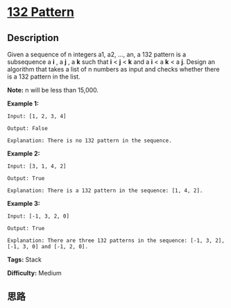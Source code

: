 # [132 Pattern][title]

## Description

Given a sequence of n integers a1, a2, ..., an, a 132 pattern is a subsequence
a **i** , a **j** , a **k** such that **i** < **j** < **k** and a **i** < a
**k** < a **j**. Design an algorithm that takes a list of n numbers as input
and checks whether there is a 132 pattern in the list.

**Note:** n will be less than 15,000.

**Example 1:**  
            Input: [1, 2, 3, 4]        Output: False        Explanation: There is no 132 pattern in the sequence.    

**Example 2:**  
            Input: [3, 1, 4, 2]        Output: True        Explanation: There is a 132 pattern in the sequence: [1, 4, 2].    

**Example 3:**  
            Input: [-1, 3, 2, 0]        Output: True        Explanation: There are three 132 patterns in the sequence: [-1, 3, 2], [-1, 3, 0] and [-1, 2, 0].    


**Tags:** Stack

**Difficulty:** Medium

## 思路

[title]: https://leetcode.com/problems/132-pattern
